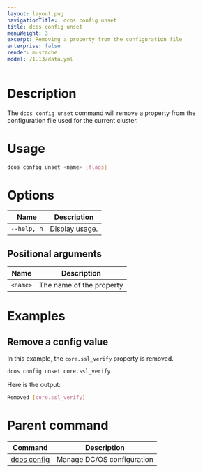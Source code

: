 ```yaml
---
layout: layout.pug
navigationTitle:  dcos config unset
title: dcos config unset
menuWeight: 3
excerpt: Removing a property from the configuration file
enterprise: false
render: mustache
model: /1.13/data.yml
---
```



# Description
The `dcos config unset` command will remove a property from the configuration file used for the current cluster.

# Usage

```bash
dcos config unset <name> [flags]
```
# Options

| Name |  Description |
|---------|-------------|
| `--help, h`   |   Display usage. |



## Positional arguments

| Name |  Description |
|---------|-------------|
| `<name>`   |  The name of the property |



# Examples

## Remove a config value

In this example, the `core.ssl_verify` property is removed.

```bash
dcos config unset core.ssl_verify
```

Here is the output:

```bash
Removed [core.ssl_verify]
```
# Parent command

| Command | Description |
|---------|-------------|
| [dcos config](/mesosphere/dcos/1.13/cli/command-reference/dcos-config/) |  Manage DC/OS configuration |
